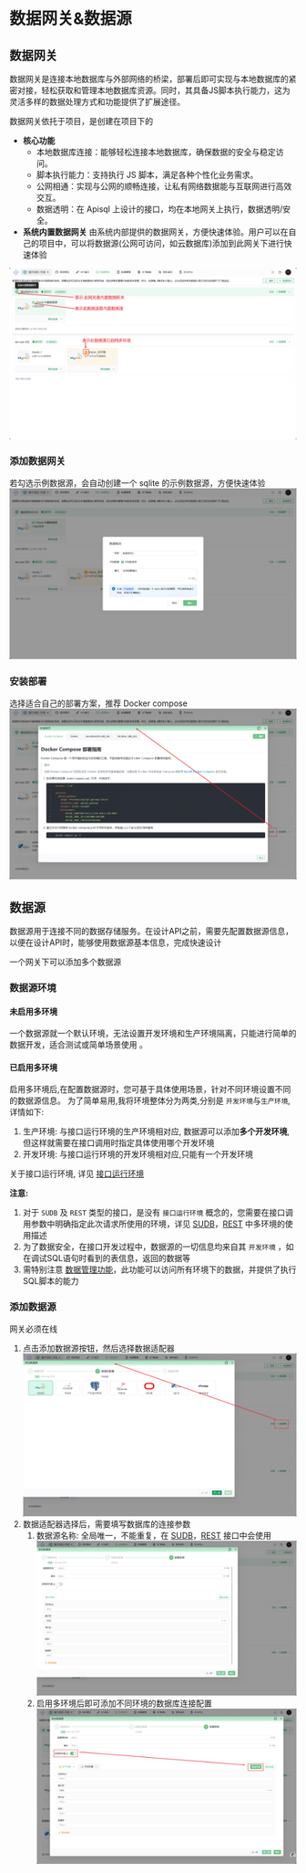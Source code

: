 # 数据网关&数据源

## 数据网关

数据网关是连接本地数据库与外部网络的桥梁，部署后即可实现与本地数据库的紧密对接，轻松获取和管理本地数据库资源。同时，其具备JS脚本执行能力，这为灵活多样的数据处理方式和功能提供了扩展途径。

数据网关依托于项目，是创建在项目下的

* **核心功能**
  * 本地数据库连接：能够轻松连接本地数据库，确保数据的安全与稳定访问。
  * 脚本执行能力：支持执行 JS 脚本，满足各种个性化业务需求。
  * 公网相通：实现与公网的顺畅连接，让私有网络数据能与互联网进行高效交互。
  * 数据透明：在 Apisql 上设计的接口，均在本地网关上执行，数据透明/安全。
* **系统内置数据网关**
  由系统内部提供的数据网关，方便快速体验。用户可以在自己的项目中，可以将数据源(公网可访问，如云数据库)添加到此网关下进行快速体验

![alt text](./images/dg/s_2024-06-25_15-04-54.png)

### 添加数据网关

若勾选示例数据源，会自动创建一个 sqlite 的示例数据源，方便快速体验
![alt text](./images/dg/s_2024-06-25_15-20-52.png)

### 安装部署

选择适合自己的部署方案，推荐 Docker compose
![alt text](./images/dg/s_2024-06-25_15-24-02.png)

## 数据源

数据源用于连接不同的数据存储服务。在设计API之前，需要先配置数据源信息，以便在设计API时，能够使用数据源基本信息，完成快速设计

一个网关下可以添加多个数据源

### 数据源环境

#### 未启用多环境

一个数据源就一个默认环境，无法设置开发环境和生产环境隔离，只能进行简单的数据开发，适合测试或简单场景使用 。

#### 已启用多环境

启用多环境后,在配置数据源时，您可基于具体使用场景，针对不同环境设置不同的数据源信息。
为了简单易用,我将环境整体分为两类,分别是 `开发环境`与`生产环境`,详情如下:

1. 生产环境: 与接口运行环境的生产环境相对应, 数据源可以添加**多个开发环境**,但这样就需要在接口调用时指定具体使用哪个开发环境
2. 开发环境: 与接口运行环境的开发环境相对应,只能有一个开发环境

关于接口运行环境, 详见 [接口运行环境](020@接口开发指南/020@接口/010@接口介绍/readme.me#基本概念)

**注意:**

1. 对于 `SUDB` 及 `REST` 类型的接口，是没有 `接口运行环境` 概念的，您需要在接口调用参数中明确指定此次请求所使用的环境，详见 [SUDB](../020@接口开发指南/030@动态特性/0040@SUDB.md)，[REST](../020@接口开发指南/030@动态特性/0030@REST.md) 中多环境的使用描述
2. 为了数据安全，在接口开发过程中，数据源的一切信息均来自其 `开发环境` ，如在调试SQL语句时看到的表信息，返回的数据等
3. 需特别注意 [数据管理功能](./0040@数据管理.md)，此功能可以访问所有环境下的数据，并提供了执行SQL脚本的能力

### 添加数据源

网关必须在线

1. 点击添加数据源按钮，然后选择数据适配器
   ![alt text](./images/dg/s_2024-06-25_15-30-53.png)
1. 数据适配器选择后，需要填写数据库的连接参数
   1. 数据源名称: 全局唯一，不能重复，在 [SUDB](../020@接口开发指南/030@动态特性/0040@SUDB.md)，[REST](../020@接口开发指南/030@动态特性/0030@REST.md) 接口中会使用
   ![alt text](./images/dg/s_2024-06-25_15-32-25.png)
   2. 启用多环境后即可添加不同环境的数据库连接配置
   ![alt text](./images/dg/s_2024-06-25_17-46-48.png)
